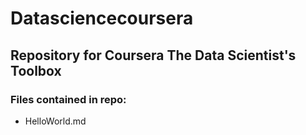 # Datasciencecoursera
## Repository for Coursera The Data Scientist's Toolbox

### Files contained in repo:
* HelloWorld.md

